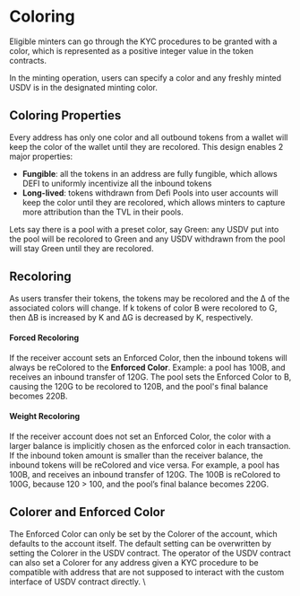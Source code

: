 # Coloring

Eligible minters can go through the KYC procedures to be granted with a color, which is represented as a positive integer value in the token contracts.&#x20;

In the minting operation, users can specify a color and any freshly minted USDV is in the designated minting color.&#x20;

## Coloring Properties

Every address has only one color and all outbound tokens from a wallet will keep the color of the wallet until they are recolored. This design enables 2 major properties:

* **Fungible**: all the tokens in an address are fully fungible, which allows DEFI to uniformly incentivize all the inbound tokens
* **Long-lived**: tokens withdrawn from Defi Pools into user accounts will keep the color until they are recolored, which allows minters to capture more attribution than the TVL in their pools.&#x20;

Lets say there is a pool with a preset color, say Green: any USDV put into the pool will be recolored to Green and any USDV withdrawn from the pool will stay Green until they are recolored.

## Recoloring

As users transfer their tokens, the tokens may be recolored and the ∆ of the associated colors will change. If k tokens of color B were recolored to G, then ∆B is increased by K and ∆G is decreased by K, respectively.&#x20;

#### Forced Recoloring

If the receiver account sets an Enforced Color, then the inbound tokens will always be reColored to the **Enforced Color**. Example: a pool has 100B, and receives an inbound transfer of 120G. The pool sets the Enforced Color to B, causing the 120G to be recolored to 120B, and the pool's final balance becomes 220B.

#### Weight Recoloring

If the receiver account does not set an Enforced Color, the color with a larger balance is implicitly chosen as the enforced color in each transaction. If the inbound token amount is smaller than the receiver balance, the inbound tokens will be reColored and vice versa. For example, a pool has 100B, and receives an inbound transfer of 120G.  The 100B is reColored to 100G, because 120 > 100, and the pool’s final balance becomes 220G.&#x20;

## Colorer and Enforced Color

The Enforced Color can only be set by the Colorer of the account, which defaults to the account itself. The default setting can be overwritten by setting the Colorer in the USDV contract. The operator of the USDV contract can also set a Colorer for any address given a KYC procedure to be compatible with address that are not supposed to interact with the custom interface of USDV contract directly. \
